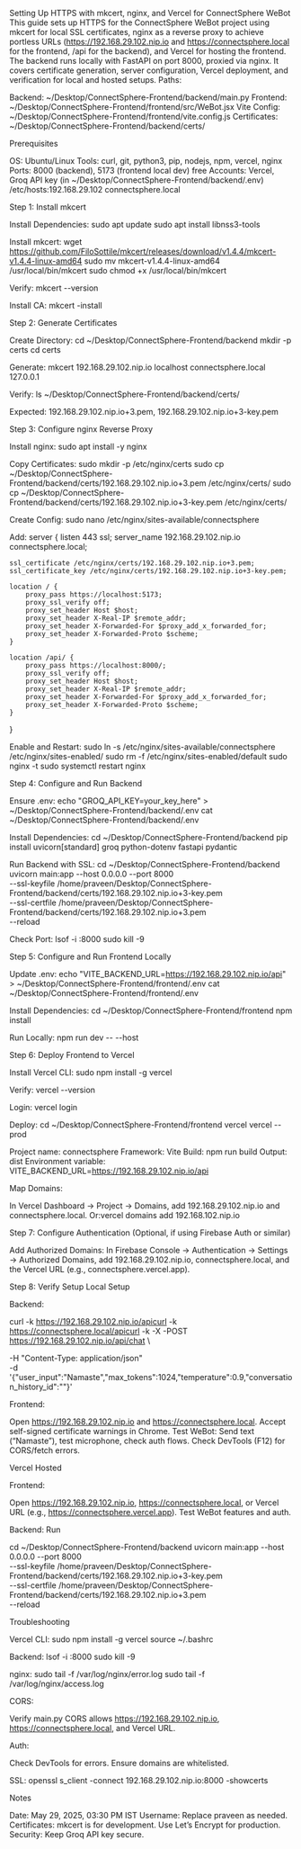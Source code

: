 Setting Up HTTPS with mkcert, nginx, and Vercel for ConnectSphere WeBot
This guide sets up HTTPS for the ConnectSphere WeBot project using mkcert for local SSL certificates, nginx as a reverse proxy to achieve portless URLs (https://192.168.29.102.nip.io and https://connectsphere.local for the frontend, /api for the backend), and Vercel for hosting the frontend. The backend runs locally with FastAPI on port 8000, proxied via nginx. It covers certificate generation, server configuration, Vercel deployment, and verification for local and hosted setups.
Paths:

Backend: ~/Desktop/ConnectSphere-Frontend/backend/main.py
Frontend: ~/Desktop/ConnectSphere-Frontend/frontend/src/WeBot.jsx
Vite Config: ~/Desktop/ConnectSphere-Frontend/frontend/vite.config.js
Certificates: ~/Desktop/ConnectSphere-Frontend/backend/certs/

Prerequisites

OS: Ubuntu/Linux
Tools: curl, git, python3, pip, nodejs, npm, vercel, nginx
Ports: 8000 (backend), 5173 (frontend local dev) free
Accounts: Vercel, Groq API key (in ~/Desktop/ConnectSphere-Frontend/backend/.env)
/etc/hosts:192.168.29.102 connectsphere.local



Step 1: Install mkcert

Install Dependencies:
sudo apt update
sudo apt install libnss3-tools


Install mkcert:
wget https://github.com/FiloSottile/mkcert/releases/download/v1.4.4/mkcert-v1.4.4-linux-amd64
sudo mv mkcert-v1.4.4-linux-amd64 /usr/local/bin/mkcert
sudo chmod +x /usr/local/bin/mkcert


Verify:
mkcert --version


Install CA:
mkcert -install



Step 2: Generate Certificates

Create Directory:
cd ~/Desktop/ConnectSphere-Frontend/backend
mkdir -p certs
cd certs


Generate:
mkcert 192.168.29.102.nip.io localhost connectsphere.local 127.0.0.1


Verify:
ls ~/Desktop/ConnectSphere-Frontend/backend/certs/

Expected: 192.168.29.102.nip.io+3.pem, 192.168.29.102.nip.io+3-key.pem


Step 3: Configure nginx Reverse Proxy

Install nginx:
sudo apt install -y nginx


Copy Certificates:
sudo mkdir -p /etc/nginx/certs
sudo cp ~/Desktop/ConnectSphere-Frontend/backend/certs/192.168.29.102.nip.io+3.pem /etc/nginx/certs/
sudo cp ~/Desktop/ConnectSphere-Frontend/backend/certs/192.168.29.102.nip.io+3-key.pem /etc/nginx/certs/


Create Config:
sudo nano /etc/nginx/sites-available/connectsphere

Add:
server {
    listen 443 ssl;
    server_name 192.168.29.102.nip.io connectsphere.local;

    ssl_certificate /etc/nginx/certs/192.168.29.102.nip.io+3.pem;
    ssl_certificate_key /etc/nginx/certs/192.168.29.102.nip.io+3-key.pem;

    location / {
        proxy_pass https://localhost:5173;
        proxy_ssl_verify off;
        proxy_set_header Host $host;
        proxy_set_header X-Real-IP $remote_addr;
        proxy_set_header X-Forwarded-For $proxy_add_x_forwarded_for;
        proxy_set_header X-Forwarded-Proto $scheme;
    }

    location /api/ {
        proxy_pass https://localhost:8000/;
        proxy_ssl_verify off;
        proxy_set_header Host $host;
        proxy_set_header X-Real-IP $remote_addr;
        proxy_set_header X-Forwarded-For $proxy_add_x_forwarded_for;
        proxy_set_header X-Forwarded-Proto $scheme;
    }
}


Enable and Restart:
sudo ln -s /etc/nginx/sites-available/connectsphere /etc/nginx/sites-enabled/
sudo rm -f /etc/nginx/sites-enabled/default
sudo nginx -t
sudo systemctl restart nginx



Step 4: Configure and Run Backend

Ensure .env:
echo "GROQ_API_KEY=your_key_here" > ~/Desktop/ConnectSphere-Frontend/backend/.env
cat ~/Desktop/ConnectSphere-Frontend/backend/.env


Install Dependencies:
cd ~/Desktop/ConnectSphere-Frontend/backend
pip install uvicorn[standard] groq python-dotenv fastapi pydantic


Run Backend with SSL:
cd ~/Desktop/ConnectSphere-Frontend/backend
uvicorn main:app --host 0.0.0.0 --port 8000 \
--ssl-keyfile /home/praveen/Desktop/ConnectSphere-Frontend/backend/certs/192.168.29.102.nip.io+3-key.pem \
--ssl-certfile /home/praveen/Desktop/ConnectSphere-Frontend/backend/certs/192.168.29.102.nip.io+3.pem \
--reload


Check Port:
lsof -i :8000
sudo kill -9 <pid>



Step 5: Configure and Run Frontend Locally

Update .env:
echo "VITE_BACKEND_URL=https://192.168.29.102.nip.io/api" > ~/Desktop/ConnectSphere-Frontend/frontend/.env
cat ~/Desktop/ConnectSphere-Frontend/frontend/.env


Install Dependencies:
cd ~/Desktop/ConnectSphere-Frontend/frontend
npm install


Run Locally:
npm run dev -- --host



Step 6: Deploy Frontend to Vercel

Install Vercel CLI:
sudo npm install -g vercel


Verify:
vercel --version


Login:
vercel login


Deploy:
cd ~/Desktop/ConnectSphere-Frontend/frontend
vercel
vercel --prod


Project name: connectsphere
Framework: Vite
Build: npm run build
Output: dist
Environment variable: VITE_BACKEND_URL=https://192.168.29.102.nip.io/api


Map Domains:

In Vercel Dashboard → Project → Domains, add 192.168.29.102.nip.io and connectsphere.local.
Or:vercel domains add 192.168.102.nip.io





Step 7: Configure Authentication (Optional, if using Firebase Auth or similar)

Add Authorized Domains:
In Firebase Console → Authentication → Settings → Authorized Domains, add 192.168.29.102.nip.io, connectsphere.local, and the Vercel URL (e.g., connectsphere.vercel.app).



Step 8: Verify Setup
Local Setup

Backend:





curl -k https://192.168.29.102.nip.io/apicurl -k https://connectsphere.local/apicurl -k -X -POST https://192.168.29.102.nip.io/api/chat \

-H "Content-Type: application/json" \
-d '{"user_input":"Namaste","max_tokens":1024,"temperature":0.9,"conversation_history_id":""}'




Frontend:

Open https://192.168.29.102.nip.io and https://connectsphere.local.
Accept self-signed certificate warnings in Chrome.
Test WeBot: Send text (“Namaste”), test microphone, check auth flows.
Check DevTools (F12) for CORS/fetch errors.



Vercel Hosted

Frontend:

Open https://192.168.29.102.nip.io, https://connectsphere.local, or Vercel URL (e.g., https://connectsphere.vercel.app).
Test WeBot features and auth.


Backend:
Run 

cd ~/Desktop/ConnectSphere-Frontend/backend
uvicorn main:app --host 0.0.0.0 --port 8000 \
--ssl-keyfile /home/praveen/Desktop/ConnectSphere-Frontend/backend/certs/192.168.29.102.nip.io+3-key.pem \
--ssl-certfile /home/praveen/Desktop/ConnectSphere-Frontend/backend/certs/192.168.29.102.nip.io+3.pem \
--reload



Troubleshooting

Vercel CLI:
sudo npm install -g vercel
source ~/.bashrc


Backend:
lsof -i :8000
sudo kill -9 <pid>


nginx:
sudo tail -f /var/log/nginx/error.log
sudo tail -f /var/log/nginx/access.log


CORS:

Verify main.py CORS allows https://192.168.29.102.nip.io, https://connectsphere.local, and Vercel URL.


Auth:

Check DevTools for errors.
Ensure domains are whitelisted.


SSL:
openssl s_client -connect 192.168.29.102.nip.io:8000 -showcerts



Notes

Date: May 29, 2025, 03:30 PM IST
Username: Replace praveen as needed.
Certificates: mkcert is for development. Use Let’s Encrypt for production.
Security: Keep Groq API key secure.

